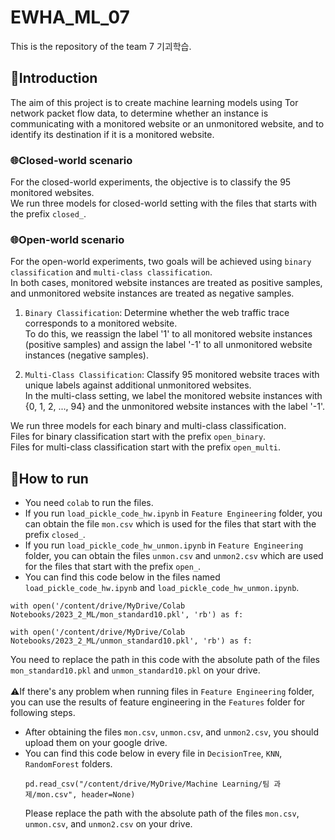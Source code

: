 # EWHA_ML_07
This is the repository of the team 7 기괴학습.</br>

## 📌Introduction
The aim of this project is to create machine learning models using Tor network packet flow data, to determine whether an instance is communicating with a monitored website or an unmonitored website, and to identify its destination if it is a monitored website.

### 🌐Closed-world scenario
For the closed-world experiments, the objective is to classify the 95 monitored websites.</br>
We run three models for closed-world setting with the files that starts with the prefix `closed_`.

### 🌐Open-world scenario
For the open-world experiments, two goals will be achieved using `binary classification` and `multi-class classification`.</br>
In both cases, monitored website instances are treated as positive samples, and unmonitored website instances are treated as negative samples.

1) `Binary Classification`: Determine whether the web traffic trace corresponds to a monitored website.   
 To do this, we reassign the label '1' to all monitored website instances (positive samples) and assign the label '-1' to all unmonitored website instances (negative samples). 

2) `Multi-Class Classification`: Classify 95 monitored website traces with unique labels against additional unmonitored websites.</br>
   In the multi-class setting, we label the monitored website instances with {0, 1, 2, ..., 94} and the unmonitored website instances with the label '-1'.

We run three models for each binary and multi-class classification. </br>
Files for binary classification start with the prefix `open_binary`. </br>
Files for multi-class classification start with the prefix `open_multi`.

## 📌How to run
- You need `colab` to run the files.
- If you run `load_pickle_code_hw.ipynb` in `Feature Engineering` folder, you can obtain the file `mon.csv` which is used for the files that start with the prefix `closed_`.
- If you run `load_pickle_code_hw_unmon.ipynb` in `Feature Engineering` folder, you can obtain the files `unmon.csv` and `unmon2.csv` which are used for the files that start with the prefix `open_`.
- You can find this code below in the files named `load_pickle_code_hw.ipynb` and `load_pickle_code_hw_unmon.ipynb`.
```
with open('/content/drive/MyDrive/Colab Notebooks/2023_2_ML/mon_standard10.pkl', 'rb') as f: 
```
```
with open('/content/drive/MyDrive/Colab Notebooks/2023_2_ML/unmon_standard10.pkl', 'rb') as f:
```
You need to replace the path in this code with the absolute path of the files `mon_standard10.pkl` and `unmon_standard10.pkl` on your drive.</br> </br>
⚠️If there's any problem when running files in `Feature Engineering` folder, you can use the results of feature engineering in the `Features` folder for following steps.
- After obtaining the files `mon.csv`, `unmon.csv`, and `unmon2.csv`, you should upload them on your google drive.
- You can find this code below in every file in `DecisionTree`, `KNN`, `RandomForest` folders.
  ```
  pd.read_csv("/content/drive/MyDrive/Machine Learning/팀 과제/mon.csv", header=None)
  ```
  Please replace the path with the absolute path of the files `mon.csv`, `unmon.csv`, and `unmon2.csv` on your drive.

